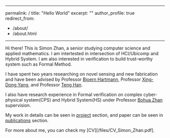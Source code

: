 
---
permalink: /
title: "Hello World"
excerpt: ""
author_profile: true
redirect_from: 
  - /about/
  - /about.html
---

Hi there! This is Simon Zhan, a senior studying computer science and applied mathematics. I am intertested in intersection of HCI/Ubicomp and Hybrid System. I am also interested in verification to build trust-worthy system such as Formal Method. 

I have spent two years researching on novel sensing and new fabrication and have been advised by Professor [Bjoern Hartmann](https://people.eecs.berkeley.edu/~bjoern/?_ga=2.188521320.1596352881.1635183757-1933119831.1603184178), Professor [Xing-Dong Yang](https://www.cs.dartmouth.edu/~xingdong/), and Professor [Teng Han](http://teng-han.com/).

I also have research experience in Formal verification on complex cyber-physical system(CPS) and Hybrid System(HS) under Professor [Bohua Zhan](https://lcs.ios.ac.cn/~bzhan/) supervision.

My work in details can be seen in [project](/project) section, and paper can be seen in [publications](/publications) section. 

For more about me, you can check my [CV][/files/CV_Simon_Zhan.pdf].


